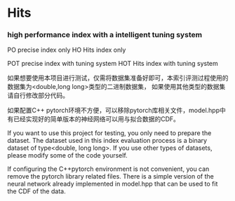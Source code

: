 # Hits
### high performance index with a intelligent tuning system

PO precise index only
HO Hits index only

POT precise index with tuning system
HOT Hits index with tuning system

如果想要使用本项目进行测试，仅需将数据集准备好即可，本索引评测过程使用的数据集为<double,long long>类型的二进制数据集，
如果使用其他类型的数据集请自行修改部分代码。

如果配置C++ pytorch环境不方便，可以移除pytorch库相关文件，model.hpp中有已经实现好的简单版本的神经网络可以用与拟合数据的CDF。

If you want to use this project for testing, you only need to prepare the dataset. The dataset used in this index evaluation process is a binary dataset of type<double, long long>. If you use other types of datasets, please modify some of the code yourself.



If configuring the C++pytorch environment is not convenient, you can remove the pytorch library related files. There is a simple version of the neural network already implemented in model.hpp that can be used to fit the CDF of the data.
